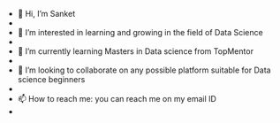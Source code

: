 - 👋 Hi, I’m Sanket
- <br>
- 👀 I’m interested in learning and growing in the field of Data Science
- <br>
- 🌱 I’m currently learning Masters in Data science from TopMentor
- <br>
- 💞️ I’m looking to collaborate on any possible platform suitable for Data science beginners
- <br>
- 📫 How to reach me: you can reach me on my email ID
- <br>

<!---
Snkt1010/Snkt1010 is a ✨ special ✨ repository because its `README.md` (this file) appears on your GitHub profile.
You can click the Preview link to take a look at your changes.
--->
